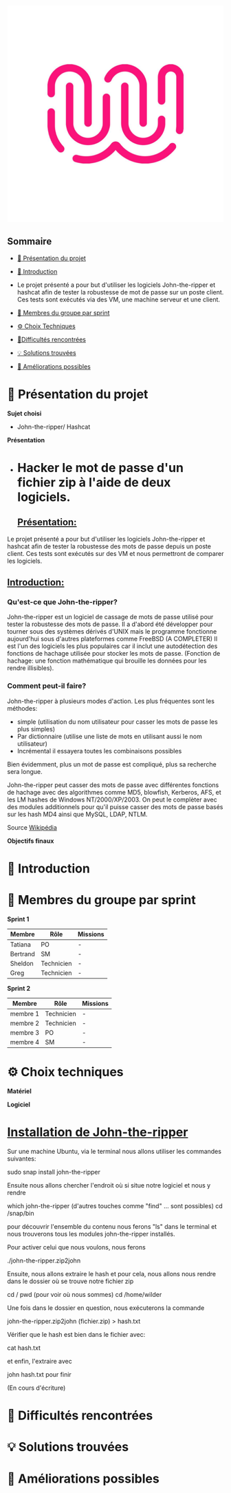 ![logo de la Wild Code SChool en exemple](Ressources/logo_WCS.jpg)

## Sommaire 

- [🎯 Présentation du projet](#presentation-du-projet)


- [📜 Introduction](#introduction)

- Le projet présenté a pour but d'utiliser les logiciels John-the-ripper et hashcat afin de tester la robustesse de mot de passe sur un poste client. 
Ces tests sont exécutés via des VM, une machine serveur et une client.

- [👥 Membres du groupe par sprint](#membres-du-groupe-par-sprint)
- [⚙️ Choix Techniques](#choix-techniques)
- [🧗Difficultés rencontrées](#difficultes-rencontrees)
- [💡 Solutions trouvées](#solutions-trouvees)
- [🚀 Améliorations possibles](#ameliorations-possibles)

# 🎯 Présentation du projet
<span id="presentation-du-projet"></span>
**Sujet choisi**

 - John-the-ripper/ Hashcat
 
**Présentation**

- # Hacker le mot de passe d'un fichier zip à l'aide de deux logiciels.

  ## <ins>Présentation:<ins>

Le projet présenté a pour but d'utiliser les logiciels John-the-ripper et hashcat afin de tester la robustesse des mots de passe depuis un poste client. 
Ces tests sont exécutés sur des VM et nous permettront de comparer les logiciels.

## <ins>Introduction:<ins>

### Qu'est-ce que John-the-ripper?

John-the-ripper est un logiciel de cassage de mots de passe utilisé pour tester la robustesse des mots de passe. Il a d'abord été développer pour tourner sous des systèmes dérivés d'UNIX mais le programme fonctionne aujourd'hui sous d'autres plateformes comme FreeBSD (A COMPLETER)
Il est l'un des logiciels les plus populaires car il inclut une autodétection des fonctions de hachage utilisée pour stocker les mots de passe. (Fonction de hachage: une fonction mathématique qui brouille les données pour les rendre illisibles).
 

### Comment peut-il faire?

John-the-ripper à plusieurs modes d'action. Les plus fréquentes sont les méthodes:
  
+ simple (utilisation du nom utilisateur pour casser les mots de passe les plus simples)
+ Par dictionnaire (utilise une liste de mots en utilisant aussi le nom utilisateur)
+ Incrémental il essayera toutes les combinaisons possibles

Bien évidemment, plus un mot de passe est compliqué, plus sa recherche sera longue.

John-the-ripper peut casser des mots de passe avec différentes fonctions de hachage avec des algorithmes comme MD5, blowfish, Kerberos, AFS, et les LM hashes de Windows NT/2000/XP/2003. 
On peut le complèter avec des modules additionnels pour qu'il puisse casser des mots de passe basés sur les hash MD4 ainsi que MySQL, LDAP, NTLM.

Source [Wikipédia](https://fr.wikipedia.org/wiki/John_the_Ripper) 

**Objectifs finaux**


# 📜 Introduction
<span id="introduction"></span>

# 👥 Membres du groupe par sprint
<span id="membres-du-groupe-par-sprint"></span>
**Sprint 1**

| Membre   | Rôle       | Missions |
| -------- | ---------- | -------- |
| Tatiana  | PO         | -        |
| Bertrand | SM         | -        |
| Sheldon  | Technicien | -        |
| Greg     | Technicien | -        |

**Sprint 2**

| Membre   | Rôle       | Missions |
| -------- | ---------- | -------- |
| membre 1 | Technicien | -        |
| membre 2 | Technicien | -        |
| membre 3 | PO         | -        |
| membre 4 | SM         | -        |

# ⚙️ Choix techniques
<span id="choix-techniques"></span>
**Matériel**

**Logiciel**

# <ins>Installation de John-the-ripper<ins>

Sur une machine Ubuntu, via le terminal nous allons utiliser les commandes suivantes:

   sudo snap install john-the-ripper

Ensuite nous allons chercher l'endroit où si situe notre logiciel et nous y rendre

  which john-the-ripper (d'autres touches comme  "find" ... sont possibles)
  cd /snap/bin

pour découvrir l'ensemble du contenu nous ferons "ls" dans le terminal et nous trouverons tous les modules john-the-ripper installés.

Pour activer celui que nous voulons, nous ferons

  ./john-the-ripper.zip2john

Ensuite, nous allons extraire le hash et pour cela, nous allons nous rendre dans le dossier où se trouve notre fichier zip

   cd /
   pwd (pour voir où nous sommes)
   cd /home/wilder

Une fois dans le dossier en question, nous exécuterons la commande

john-the-ripper.zip2john (fichier.zip) > hash.txt

Vérifier que le hash est bien dans le fichier avec: 

cat hash.txt

et enfin, l'extraire avec

john hash.txt  pour finir
  



(En cours d'écriture)


# 🧗 Difficultés rencontrées
<span id="difficultes-rencontrees"></span>

# 💡 Solutions trouvées
<span id="solutions-trouvees"></span>

# 🚀 Améliorations possibles
<span id="ameliorations-possibles"></span>
